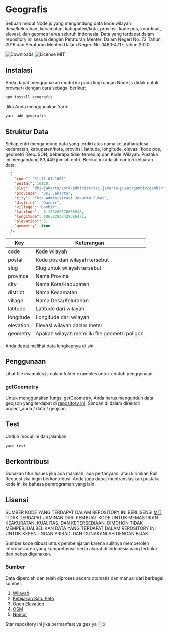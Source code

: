 # Geografis

Sebuah modul Node.js yang mengandung data kode wilayah desa/kelurahan, kecamatan, kabupaten/kota, provinsi, kode pos, koordinat, elevasi, dan geometri area seluruh Indonesia. Data yang terdapat dalam repository ini sesuai dengan Peraturan Menteri Dalam Negeri No. 72 Tahun 2019 dan Peraturan Menteri Dalam Negeri No. 146.1-4717 Tahun 2020.


![Downloads](https://img.shields.io/npm/dt/geografis.svg) ![License MIT](https://img.shields.io/npm/l/geografis.svg) 

## Instalasi
Anda dapat menggunakan modul ini pada lingkungan Node.js (tidak untuk browser) dengan cara sebagai berikut:
```bash
npm install geografis
```
Jika Anda menggunakan Yarn:
```bash
yarn add geografis
```

## Struktur Data
Setiap entri mengandung data yang terdiri atas nama kelurahan/desa, kecamatan, kabupaten/kota, provinsi, latitude, longitude, elevasi, kode pos, geometri (GeoJSON, beberapa tidak tersedia) dan Kode Wilayah. Pustaka ini mengandung 83,449 jumlah entri. Berikut ini adalah contoh keluaran data:

```json
  {
    "code": "31.71.01.1001",
    "postal": 10110,
    "slug": "dki-jakarta/kota-administrasi-jakarta-pusat/gambir/gambir",
    "province": "DKI Jakarta",
    "city": "Kota Administrasi Jakarta Pusat",
    "district": "Gambir",
    "village": "Gambir",
    "latitude": -6.176262870636918,
    "longitude": 106.82932428386471,
    "elevation": 5,
    "geometry": true
  },
```

|Key|Keterangan|
|---|---|
|code|Kode wilayah|
|postal|Kode pos dari wilayah tersebut|
|slug|Slug untuk wilayah tersebut|
|province|Nama Provinsi|
|city|Nama Kota/Kabupaten|
|district|Nama Kecamatan|
|village|Nama Desa/Kelurahan|
|latitude|Latitude dari wilayah|
|longitude|Longitude dari wilayah|
|elevation|Elevasi wilayah dalam meter|
|geometry|Apakah wilayah memiliki file geometri poligon|


Anda dapat melihat data lengkapnya di sini.

## Penggunaan
Lihat file examples.js dalam folder examples untuk contoh penggunaan.

### getGeometry
Untuk menggunakan fungsi getGeometry, Anda harus mengunduh data geojson yang terdapat di [repository ini](https://github.com/drizki/geografis-data). Simpan di dalam direktori: project_anda / data / geojson.

## Test
Unduh modul ini dan jalankan:
```bash
yarn test
```

## Berkontribusi
Gunakan fitur Issues jika ada masalah, ada pertanyaan, atau kirimkan Pull Request jika ingin berkontribusi. Anda juga dapat mentranslasikan pustaka kode ini ke bahasa pemrograman yang lain.

## Lisensi
SUMBER KODE YANG TERDAPAT DALAM REPOSITORY INI BERLISENSI [MIT](https://opensource.org/licenses/MIT), TIDAK TERDAPAT JAMINAN DARI PEMBUAT KODE UNTUK MEMASTIKAN KEAKURATAN, KUALITAS, DAN KETERSEDIAAN. DIMOHON TIDAK MEMPERJUALBELIKAN DATA YANG TERDAPAT DALAM REPOSITORY INI UNTUK KEPENTINGAN PRIBADI DAN GUNAKANLAH DENGAN BIJAK.

Sumber kode dibuat untuk pembelajaran karena sulitnya memperoleh informasi area yang komprehensif serta akurat di Indonesia yang terbuka dan bebas digunakan.


### Sumber
Data diperoleh dan telah diproses secara otomatis dan manual dari berbagai sumber.
1. [Wilayah](https://github.com/cahyadsn/wilayah)
2. [Kebijakan Satu Peta](https://satupeta.go.id)
3. [Open Elevation](https://open-elevation.com)
4. [OSM](https://www.openstreetmap.org)
5. [Nomor](https://nomor.net)


Star repository ini jika bermanfaat ya ges ya 🇮🇩